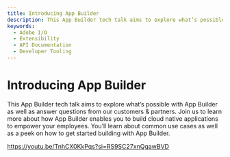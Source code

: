 ```yaml
---
title: Introducing App Builder
description: This App Builder tech talk aims to explore what’s possible with App Builder as well as answer questions from our customers & partners.  Join us to learn more about how App Builder enables you to build cloud native applications to empower your employees. You’ll learn about common use cases as well as a peek on how to get started building with App Builder.  
keywords:
  - Adobe I/O
  - Extensibility
  - API Documentation
  - Developer Tooling  
---
```


# Introducing App Builder

This App Builder tech talk aims to explore what’s possible with App Builder as well as answer questions from our customers & partners.  Join us to learn more about how App Builder enables you to build cloud native applications to empower your employees. You’ll learn about common use cases as well as a peek on how to get started building with App Builder.

<Embed slots="video"/>

https://youtu.be/TnhCX0KkPqs?si=RS9SC27xnQgawBVD
